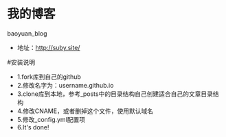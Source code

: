 # 我的博客
baoyuan_blog
*	地址：http://suby.site/

#安装说明
*	1.fork库到自己的github
*	2.修改名字为：username.github.io
*	3.clone库到本地，参考_posts中的目录结构自己创建适合自己的文章目录结构
*	4.修改CNAME，或者删掉这个文件，使用默认域名
*	5.修改_config.yml配置项
*	6.It's done!
